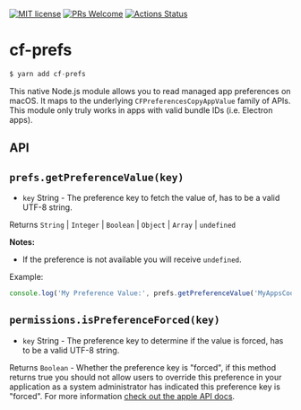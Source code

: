 [![MIT license](https://img.shields.io/badge/License-MIT-blue.svg)](https://lbesson.mit-license.org/)
 [![PRs Welcome](https://img.shields.io/badge/PRs-welcome-brightgreen.svg?style=flat-square)](http://makeapullrequest.com) [![Actions Status](https://github.com/MarshallOfSound/cf-prefs/workflows/Test/badge.svg)](https://github.com/MarshallOfSound/cf-prefs/actions)

# cf-prefs

```js
$ yarn add cf-prefs
```

This native Node.js module allows you to read managed app preferences on macOS.  It maps to the underlying `CFPreferencesCopyAppValue` family of APIs.  This module only truly works in apps with valid bundle IDs (i.e. Electron apps).

## API

## `prefs.getPreferenceValue(key)`

* `key` String - The preference key to fetch the value of, has to be a valid UTF-8 string.

Returns `String` | `Integer` | `Boolean` | `Object` | `Array` | `undefined`

**Notes:**
* If the preference is not available you will receive `undefined`.

Example:
```js
console.log('My Preference Value:', prefs.getPreferenceValue('MyAppsCoolPreference'))
```

## `permissions.isPreferenceForced(key)`

* `key` String - The preference key to determine if the value is forced, has to be a valid UTF-8 string.

Returns `Boolean` - Whether the preference key is "forced", if this method returns true you should not allow users to override this preference in your application as a system administrator has indicated this preference key is "forced".  For more information [check out the apple API docs](https://developer.apple.com/documentation/corefoundation/1515521-cfpreferencesappvalueisforced?language=objc).
